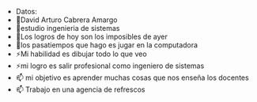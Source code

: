 * Datos:
* 🤔David Arturo Cabrera Amargo
* 👯estudio ingenieria de sistemas
* 🔭Los logros de hoy son los imposibles de ayer
* 👯los pasatiempos que hago es jugar en la computadora
* ⚡Mi habilidad es dibujar todo lo que veo
* ⚡mi logro es salir profesional como ingeniero de sistemas
* 📫 mi objetivo es aprender muchas cosas que nos enseña los docentes
* 📫 Trabajo en una agencia de refrescos
  

